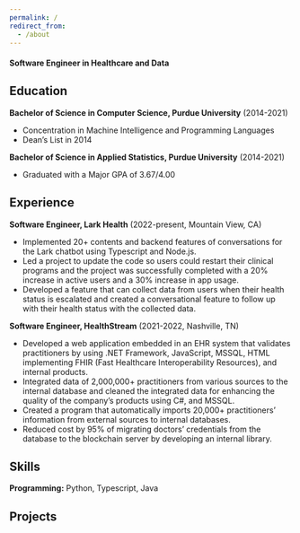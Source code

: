 ```yaml
---
permalink: /
redirect_from:
  - /about
---
```


#### Software Engineer in Healthcare and Data

Education
---------

**Bachelor of Science in Computer Science, Purdue University** (2014-2021)

- Concentration in Machine Intelligence and Programming Languages
- Dean’s List in 2014

**Bachelor of Science in Applied Statistics, Purdue University** (2014-2021)

- Graduated with a Major GPA of 3.67/4.00

Experience
---------

**Software Engineer, Lark Health** (2022-present, Mountain View, CA)

- Implemented 20+ contents and backend features of conversations for the Lark chatbot using Typescript and Node.js.
- Led a project to update the code so users could restart their clinical programs and the project was successfully completed with a 20% increase in active users and a 30% increase in app usage.
- Developed a feature that can collect data from users when their health status is escalated and created a conversational feature to follow up with their health status with the collected data.

**Software Engineer, HealthStream** (2021-2022, Nashville, TN)

- Developed a web application embedded in an EHR system that validates practitioners by using .NET Framework, JavaScript, MSSQL, HTML implementing FHIR (Fast Healthcare Interoperability Resources), and internal products.
- Integrated data of 2,000,000+ practitioners from various sources to the internal database and cleaned the integrated data for enhancing the quality of the company’s products using C#, and MSSQL.
- Created a program that automatically imports 20,000+ practitioners’ information from external sources to internal databases.
- Reduced cost by 95% of migrating doctors’ credentials from the database to the blockchain server by developing an internal library.

Skills
------

**Programming:** Python, Typescript, Java

Projects
--------

